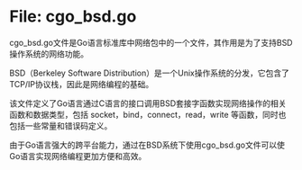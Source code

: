 # File: cgo_bsd.go

cgo_bsd.go文件是Go语言标准库中网络包中的一个文件，其作用是为了支持BSD操作系统的网络功能。

BSD（Berkeley Software Distribution）是一个Unix操作系统的分发，它包含了TCP/IP协议栈，因此是网络编程的基础。

该文件定义了Go语言通过C语言的接口调用BSD套接字函数实现网络操作的相关函数和数据类型，包括 socket，bind，connect，read，write 等函数，同时也包括一些常量和错误码定义。

由于Go语言强大的跨平台能力，通过在BSD系统下使用cgo_bsd.go文件可以使Go语言实现网络编程更加方便和高效。

